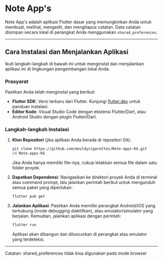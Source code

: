 # Note App's

Note App's adalah aplikasi Flutter dasar yang memungkinkan Anda untuk membuat, melihat, mengedit, dan menghapus catatan. Data catatan disimpan secara lokal di perangkat Anda menggunakan `shared_preferences`.

---

## Cara Instalasi dan Menjalankan Aplikasi

Ikuti langkah-langkah di bawah ini untuk menginstal dan menjalankan aplikasi ini di lingkungan pengembangan lokal Anda.

### Prasyarat

Pastikan Anda telah menginstal yang berikut:

* **Flutter SDK**: Versi terbaru dari Flutter. Kunjungi [flutter.dev](https://flutter.dev/docs/get-started/install) untuk panduan instalasi.
* **Editor Kode**: Visual Studio Code dengan ekstensi Flutter/Dart, atau Android Studio dengan plugin Flutter/Dart.

### Langkah-langkah Instalasi

1.  **Klon Repositori** (jika aplikasi Anda berada di repositori Git):
    ```bash
    git clone https://github.com/mouldycigarettes/Note-apps-KG.git
    cd Note-apps-KG
    ```
    Jika Anda hanya memiliki file-nya, cukup letakkan semua file dalam satu folder proyek.

2.  **Dapatkan Dependensi**:
    Navigasikan ke direktori proyek Anda di terminal atau command prompt, lalu jalankan perintah berikut untuk mengunduh semua paket yang diperlukan:
    ```bash
    flutter pub get
    ```

3.  **Jalankan Aplikasi**:
    Pastikan Anda memiliki perangkat Android/iOS yang terhubung (mode debugging diaktifkan), atau emulator/simulator yang berjalan. Kemudian, jalankan aplikasi dengan perintah:
    ```bash
    flutter run
    ```
    Aplikasi akan dibangun dan diluncurkan di perangkat atau emulator yang terdeteksi.

---

Catatan: shared_preferences tidak bisa digunakan pada mode browser
